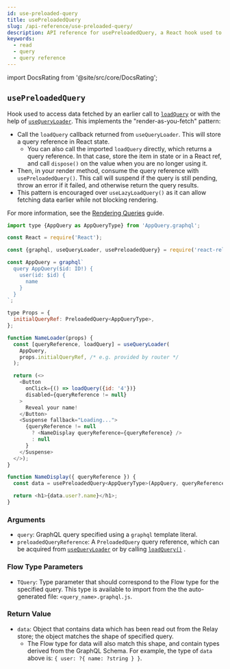 ```yaml
---
id: use-preloaded-query
title: usePreloadedQuery
slug: /api-reference/use-preloaded-query/
description: API reference for usePreloadedQuery, a React hook used to read query data from the Relay store using a query reference
keywords:
  - read
  - query
  - query reference
---
```


import DocsRating from '@site/src/core/DocsRating';

## `usePreloadedQuery`

Hook used to access data fetched by an earlier call to [`loadQuery`](../load-query) or with the help of [`useQueryLoader`](../use-query-loader). This implements the "render-as-you-fetch" pattern:

* Call the `loadQuery` callback returned from `useQueryLoader`. This will store a query reference in React state.
    * You can also call the imported `loadQuery` directly, which returns a query reference. In that case, store the item in state or in a React ref, and call `dispose()` on the value when you are no longer using it.
* Then, in your render method, consume the query reference with `usePreloadedQuery()`. This call will suspend if the query is still pending, throw an error if it failed, and otherwise return the query results.
* This pattern is encouraged over `useLazyLoadQuery()` as it can allow fetching data earlier while not blocking rendering.

For more information, see the [Rendering Queries](../../guided-tour/rendering/queries) guide.

```js
import type {AppQuery as AppQueryType} from 'AppQuery.graphql';

const React = require('React');

const {graphql, useQueryLoader, usePreloadedQuery} = require('react-relay');

const AppQuery = graphql`
  query AppQuery($id: ID!) {
    user(id: $id) {
      name
    }
  }
`;

type Props = {
  initialQueryRef: PreloadedQuery<AppQueryType>,
};

function NameLoader(props) {
  const [queryReference, loadQuery] = useQueryLoader(
    AppQuery,
    props.initialQueryRef, /* e.g. provided by router */
  );

  return (<>
    <Button
      onClick={() => loadQuery({id: '4'})}
      disabled={queryReference != null}
    >
      Reveal your name!
    </Button>
    <Suspense fallback="Loading...">
      {queryReference != null
        ? <NameDisplay queryReference={queryReference} />
        : null
      }
    </Suspense>
  </>);
}

function NameDisplay({ queryReference }) {
  const data = usePreloadedQuery<AppQueryType>(AppQuery, queryReference);

  return <h1>{data.user?.name}</h1>;
}
```

### Arguments

* `query`: GraphQL query specified using a `graphql` template literal.
* `preloadedQueryReference`: A `PreloadedQuery` query reference, which can be acquired from [`useQueryLoader`](../use-query-loader) or by calling [`loadQuery()`](../load-query) .

### Flow Type Parameters

* `TQuery`: Type parameter that should correspond to the Flow type for the specified query. This type is available to import from the the auto-generated file: `<query_name>.graphql.js`.

### Return Value

* `data`: Object that contains data which has been read out from the Relay store; the object matches the shape of specified query.
    * The Flow type for data will also match this shape, and contain types derived from the GraphQL Schema. For example, the type of `data` above is: `{ user: ?{ name: ?string } }`.




<DocsRating />
